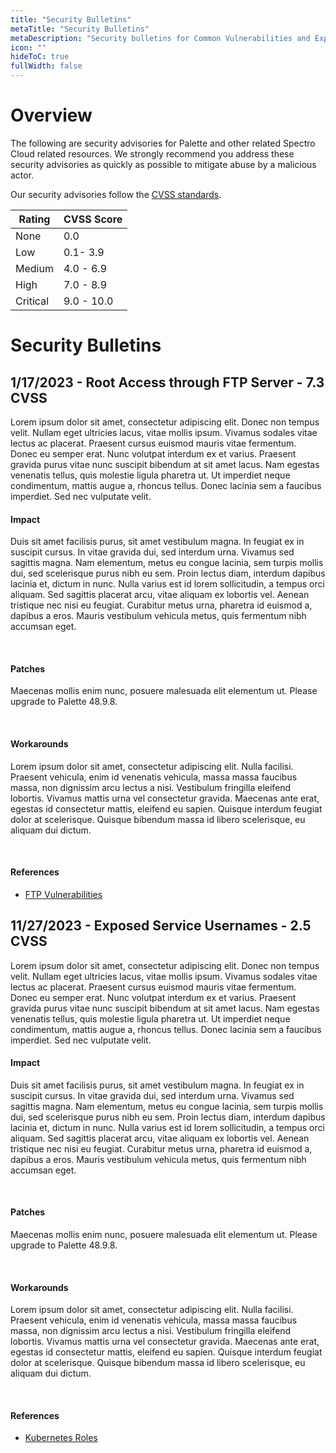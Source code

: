 ```yaml
---
title: "Security Bulletins"
metaTitle: "Security Bulletins"
metaDescription: "Security bulletins for Common Vulnerabilities and Exposures (CVEs)"
icon: ""
hideToC: true
fullWidth: false
---
```


# Overview

The following are security advisories for Palette and other related Spectro Cloud related resources. We strongly recommend you address these security advisories as quickly as possible to mitigate abuse by a malicious actor.


Our security advisories follow the [CVSS standards](https://www.first.org/cvss/v3.1/specification-document#Qualitative-Severity-Rating-Scale).

| Rating   | CVSS Score |
|----------|------------|
| None     | 0.0        |
| Low      | 0.1- 3.9   |
| Medium   | 4.0 - 6.9  |
| High     | 7.0 - 8.9  |
| Critical | 9.0 - 10.0 |


# Security Bulletins

## 1/17/2023 - Root Access through FTP Server - 7.3 CVSS

Lorem ipsum dolor sit amet, consectetur adipiscing elit. Donec non tempus velit. Nullam eget ultricies lacus, vitae mollis ipsum. Vivamus sodales vitae lectus ac placerat. Praesent cursus euismod mauris vitae fermentum. Donec eu semper erat. Nunc volutpat interdum ex et varius. Praesent gravida purus vitae nunc suscipit bibendum at sit amet lacus. Nam egestas venenatis tellus, quis molestie ligula pharetra ut. Ut imperdiet neque condimentum, mattis augue a, rhoncus tellus. Donec lacinia sem a faucibus imperdiet. Sed nec vulputate velit.
<br />

#### Impact

Duis sit amet facilisis purus, sit amet vestibulum magna. In feugiat ex in suscipit cursus. In vitae gravida dui, sed interdum urna. Vivamus sed sagittis magna. Nam elementum, metus eu congue lacinia, sem turpis mollis dui, sed scelerisque purus nibh eu sem. Proin lectus diam, interdum dapibus lacinia et, dictum in nunc. Nulla varius est id lorem sollicitudin, a tempus orci aliquam. Sed sagittis placerat arcu, vitae aliquam ex lobortis vel. Aenean tristique nec nisi eu feugiat. Curabitur metus urna, pharetra id euismod a, dapibus a eros. Mauris vestibulum vehicula metus, quis fermentum nibh accumsan eget.

<br />

#### Patches

Maecenas mollis enim nunc, posuere malesuada elit elementum ut. Please upgrade to Palette 48.9.8.

<br />

#### Workarounds

Lorem ipsum dolor sit amet, consectetur adipiscing elit. Nulla facilisi. Praesent vehicula, enim id venenatis vehicula, massa massa faucibus massa, non dignissim arcu lectus a nisi. Vestibulum fringilla eleifend lobortis. Vivamus mattis urna vel consectetur gravida. Maecenas ante erat, egestas id consectetur mattis, eleifend eu sapien. Quisque interdum feugiat dolor at scelerisque. Quisque bibendum massa id libero scelerisque, eu aliquam dui dictum.

<br />

#### References

- [FTP Vulnerabilities](https://spectrocloud.com)


## 11/27/2023 - Exposed Service Usernames - 2.5 CVSS

Lorem ipsum dolor sit amet, consectetur adipiscing elit. Donec non tempus velit. Nullam eget ultricies lacus, vitae mollis ipsum. Vivamus sodales vitae lectus ac placerat. Praesent cursus euismod mauris vitae fermentum. Donec eu semper erat. Nunc volutpat interdum ex et varius. Praesent gravida purus vitae nunc suscipit bibendum at sit amet lacus. Nam egestas venenatis tellus, quis molestie ligula pharetra ut. Ut imperdiet neque condimentum, mattis augue a, rhoncus tellus. Donec lacinia sem a faucibus imperdiet. Sed nec vulputate velit.
<br />

#### Impact

Duis sit amet facilisis purus, sit amet vestibulum magna. In feugiat ex in suscipit cursus. In vitae gravida dui, sed interdum urna. Vivamus sed sagittis magna. Nam elementum, metus eu congue lacinia, sem turpis mollis dui, sed scelerisque purus nibh eu sem. Proin lectus diam, interdum dapibus lacinia et, dictum in nunc. Nulla varius est id lorem sollicitudin, a tempus orci aliquam. Sed sagittis placerat arcu, vitae aliquam ex lobortis vel. Aenean tristique nec nisi eu feugiat. Curabitur metus urna, pharetra id euismod a, dapibus a eros. Mauris vestibulum vehicula metus, quis fermentum nibh accumsan eget.

<br />

#### Patches

Maecenas mollis enim nunc, posuere malesuada elit elementum ut. Please upgrade to Palette 48.9.8.

<br />

#### Workarounds

Lorem ipsum dolor sit amet, consectetur adipiscing elit. Nulla facilisi. Praesent vehicula, enim id venenatis vehicula, massa massa faucibus massa, non dignissim arcu lectus a nisi. Vestibulum fringilla eleifend lobortis. Vivamus mattis urna vel consectetur gravida. Maecenas ante erat, egestas id consectetur mattis, eleifend eu sapien. Quisque interdum feugiat dolor at scelerisque. Quisque bibendum massa id libero scelerisque, eu aliquam dui dictum.

<br />

#### References

- [Kubernetes Roles](https://spectrocloud.com)


<br />
<br />